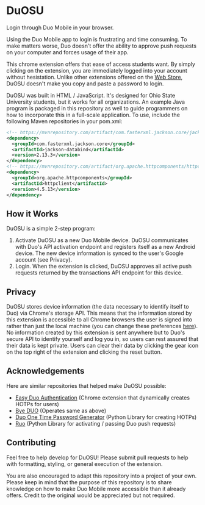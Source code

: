 # DuOSU
Login through Duo Mobile in your browser.

Using the Duo Mobile app to login is frustrating and time consuming. To make matters worse, Duo doesn't offer the ability to approve push requests on your computer and forces usage of their app.

This chrome extension offers that ease of access students want. By simply clicking on the extension, you are immediately logged into your account without hesistation. Unlike other extensions offered on the [Web Store](https://chrome.google.com/webstore), DuOSU doesn't make you copy and paste a password to login.

DuOSU was built in HTML / JavaScript. It's designed for Ohio State University students, but it works for all organizations. An example Java program is packaged in this repository as well to guide programmers on how to incorporate this in a full-scale application. To use, include the following Maven repositories in your pom.xml:

```xml
<!-- https://mvnrepository.com/artifact/com.fasterxml.jackson.core/jackson-core -->
<dependency>
  <groupId>com.fasterxml.jackson.core</groupId>
  <artifactId>jackson-databind</artifactId>
  <version>2.13.3</version>
</dependency>
<!-- https://mvnrepository.com/artifact/org.apache.httpcomponents/httpclient -->
<dependency>
  <groupId>org.apache.httpcomponents</groupId>
  <artifactId>httpclient</artifactId>
  <version>4.5.13</version>
</dependency>
```

How it Works
------------
DuOSU is a simple 2-step program:

1. Activate DuOSU as a new Duo Mobile device. DuOSU communicates with Duo's API activation endpoint and registers itself as a new Android device. The new device information is synced to the user's Google account (see Privacy).
2. Login. When the extension is clicked, DuOSU approves all active push requests returned by the transactions API endpoint for this device.

Privacy
-------
DuOSU stores device information (the data necessary to identify itself to Duo) via Chrome's storage API. This means that the information stored by this extension is accessible to all Chrome browsers the user is signed into rather than just the local machine (you can change these preferences [here](https://support.google.com/chromebook/answer/2914794?hl=en)). No information created by this extension is sent anywhere but to Duo's secure API to identify yourself and log you in, so users can rest assured that their data is kept private. Users can clear their data by clicking the gear icon on the top right of the extension and clicking the reset button.

Acknowledgements
----------------
Here are similar repositories that helped make DuOSU possible:

- [Easy Duo Authentication](https://github.com/SparkShen02/Easy-Duo-Authentication) (Chrome extension that dynamically creates HOTPs for users)
- [Bye DUO](https://github.com/yuchenliu15/bye-duo/blob/master/backend/server.py) (Operates same as above)
- [Duo One Time Password Generator](https://github.com/revalo/duo-bypass) (Python Library for creating HOTPs)
- [Ruo](https://github.com/falsidge/ruo) (Python Library for activating / passing Duo push requests)

Contributing
------------
Feel free to help develop for DuOSU! Please submit pull requests to help with formatting, styling, or general execution of the extension.

You are also encouraged to adapt this repository into a project of your own. Please keep in mind that the purpose of this repository is to share knowledge on how to make Duo Mobile more accessible than it already offers. Credit to the original would be appreciated but not required.
